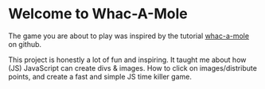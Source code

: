 # Welcome to Whac-A-Mole
The game you are about to play was inspired by the tutorial <a href="https://github.com/ImKennyYip/whac-a-mole">whac-a-mole</a> on github.

This project is honestly a lot of fun and inspiring. It taught me about how (JS) JavaScript can create divs & images. How to click on images/distribute points, and create a fast and simple JS time killer game.